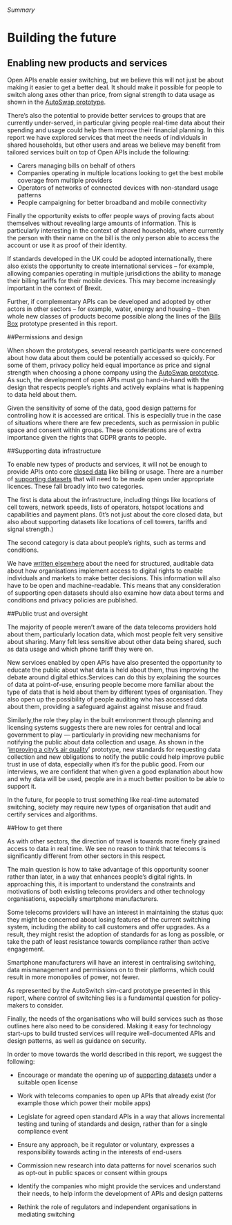 ###### Summary
# Building the future

## Enabling new products and services

Open APIs enable easier switching, but we believe this will not just be about making it easier to get a better deal. It should make it possible for people to switch along axes other than price, from signal strength to data usage as shown in the [AutoSwap prototype](/scenario-1-choosing-the-best-mobile-network-operator).

There&rsquo;s also the potential to provide better services to groups that are currently under-served, in particular giving people real-time data about their spending and usage could help them improve their financial planning. In this report we have explored services that meet the needs of individuals in shared households, but other users and areas we believe may benefit from tailored services built on top of Open APIs include the following:

* Carers managing bills on behalf of others
* Companies operating in multiple locations looking to get the best mobile coverage from multiple providers
* Operators of networks of connected devices with non-standard usage patterns
* People campaigning for better broadband and mobile connectivity

Finally the opportunity exists to offer people ways of proving facts about themselves without revealing large amounts of information. This is particularly interesting in the context of shared households, where currently the person with their name on the bill is the only person able to access the account or use it as proof of their identity. 

If standards developed in the UK could be adopted internationally, there also exists the opportunity to create international services – for example, allowing companies operating in multiple jurisdictions the ability to manage their billing tariffs for their mobile devices. This may become increasingly important in the context of Brexit.

Further, if complementary APIs can be developed and adopted by other actors in other sectors – for example, water, energy and housing – then whole new classes of products become possible along the lines of the
 [Bills Box](/scenario-2-managing-utility-bills-in-a-shared-household) prototype presented in this report.

##Permissions and design

When shown the prototypes, several research participants were concerned about how data about them could be potentially accessed so quickly. For some of them, privacy policy held equal importance as price and signal strength when choosing a phone company using the [AutoSwap prototype](/scenario-1-choosing-the-best-mobile-network-operator). As such, the development of open APIs must go hand-in-hand with the design that respects people&rsquo;s rights and actively explains what is happening to data held about them.

Given the sensitivity of some of the data, good design patterns for controlling how it is accessed are critical. This is especially true in the case of situations where there are few precedents, such as permission in public space and consent within groups. These considerations are of extra importance given the rights that GDPR grants to people.

##Supporting data infrastructure

To enable new types of products and services, it will not be enough to provide APIs onto core [closed data](https://theodi.org/data-spectrum) like billing or usage. There are a number of [supporting datasets](appendix-supporting-datasets-to-be-made-open) that will need to be made open under appropriate licences. These fall broadly into two categories.

The first is data about the infrastructure, including things like locations of cell towers, network speeds, lists of operators, hotspot locations and capabilities and payment plans. (It&rsquo;s not just about the core closed data, but also about supporting datasets like locations of cell towers, tariffs and signal strength.)

The second category is data about people&rsquo;s rights, such as  terms and conditions.

We have [written elsewhere](https://projectsbyif.com/blog/ethics-markets-and-registers) about the need for structured, auditable data about how organisations implement access to digital rights to enable individuals and markets to make better decisions. This information will also have to be open and machine-readable. This means that any consideration of supporting open datasets should also examine how data about terms and conditions and privacy policies are published.

##Public trust and oversight

The majority of people weren&rsquo;t aware of the data telecoms providers hold about them, particularly location data, which most people felt very sensitive about sharing. Many felt less sensitive about other data being shared, such as data usage and which phone tariff they were on.

New services enabled by open APIs have also presented the opportunity to educate the public about what data is held about them, thus improving the debate around digital ethics.Services can do this by explaining the sources of data at point-of-use, ensuring people become more familiar about the type of data that is held about them by different types of organisation. They also open up the possibility of people auditing who has accessed data about them, providing a safeguard against against misuse and fraud.

Similarly,the role they play in the built environment through planning and licensing systems suggests there are new roles for central and local government to play &mdash; particularly in providing new mechanisms for notifying the public about data collection and usage.
As shown in the &lsquo;[improving a city&rsquo;s air quality](/scenario-3-improving-a-citys-air-quality-using-bulk-location-data-from-mobile-phones)&rsquo; prototype, new standards for requesting data collection and new obligations to notify the public could help improve public trust in use of data, especially when it&rsquo;s for the public good. From our interviews, we are confident that when given a good explanation about how and why data will be used, people are in a much better position to be able to support it.

In the future, for people to trust something like real-time automated switching, society may require new types of organisation that audit and certify services and algorithms.


##How to get there

As with other sectors, the direction of travel is towards more finely grained access to data in real time. We see no reason to think that telecoms is significantly different from other sectors in this respect.

The main question is how to take advantage of this opportunity sooner rather than later, in a way that enhances people&rsquo;s digital rights. In approaching this, it is important to understand the constraints and motivations of both existing telecoms providers and other technology organisations, especially smartphone manufacturers.

Some telecoms providers will have an interest in maintaining the status quo: they might be concerned about losing features of the current switching system, including the ability to call customers and offer upgrades. As a result, they might resist the adoption of standards for as long as possible, or take the path of least resistance towards compliance rather than active engagement.

Smartphone manufacturers will have an interest in centralising switching, data mismanagement and permissions on to their platforms, which could result in more monopolies of power, not fewer.

As represented by the AutoSwitch sim-card prototype presented in this report, where control of switching lies is a fundamental question for policy-makers to consider.

Finally, the needs of the organisations who will build services such as those outlines here also need to be considered. Making it easy for technology start-ups to build trusted services will require well-documented APIs and design patterns, as well as guidance on security.

In order to move towards the world described in this report, we suggest the following:

* Encourage or mandate the opening up of [supporting datasets](/appendix-supporting-datasets-to-be-made-open) under a suitable open license

* Work with telecoms companies to open up APIs that already exist (for example those which power their mobile apps)

* Legislate for agreed open standard APIs in a way that allows incremental testing and tuning of standards and design, rather than for a single compliance event

* Ensure any approach, be it regulator or voluntary, expresses a responsibility towards acting in the interests of end-users

* Commission new research into data patterns for novel scenarios such as opt-out in public spaces or consent within groups

* Identify the companies who might provide the services and understand their needs, to help inform the development of APIs and design patterns

* Rethink the role of regulators and independent organisations in mediating switching

